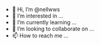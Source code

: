 - 👋 Hi, I’m @nellwws
- 👀 I’m interested in ...
- 🌱 I’m currently learning ...
- 💞️ I’m looking to collaborate on ...
- 📫 How to reach me ...

<!---
nellwws/nellwws is a ✨ special ✨ repository because its `README.md` (this file) appears on your GitHub profile.
You can click the Preview link to take a look at your changes.
--->

